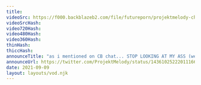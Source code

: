 ```yaml
---
title: 
videoSrc: https://f000.backblazeb2.com/file/futureporn/projektmelody-chaturbate-2021-09-09.mp4
videoSrcHash: 
video720Hash: 
video480Hash: 
video360Hash: 
thinHash: 
thiccHash: 
announceTitle: "as i mentioned on CB chat... STOP LOOKING AT MY ASS (we're doin sexy yoga stream) :)"
announceUrl: https://twitter.com/ProjektMelody/status/1436102522201116673
date: 2021-09-09
layout: layouts/vod.njk
---
```

